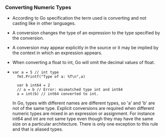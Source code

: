 ### Converting Numeric Types

* According to Go specification the term used is converting and not casting like in other languages.

* A conversion changes the type of an expression to the type specified by the conversion.

* A conversion may appear explicitly in the source or it may be implied by the context in which an expression appears.

* When converting a float to int, Go will omit the decimal values of float.

*     var a = 5 // int type
        fmt.Printf("Type of a: %T\n",a)
 
        var b int64 = 2
        // a = b // Error: mismatched type int and int64
	    a = int(b) // int64 converted to int.

    In Go, types with different names are different types, so 'a' and 'b' are not of the same type. Explicit conversions are required when different numeric types are mixed in an expression or assignment. For instance int64 and int are not same type even though they may have the same size on a particular architecture. There is only one exception to this rule and that is aliased types.